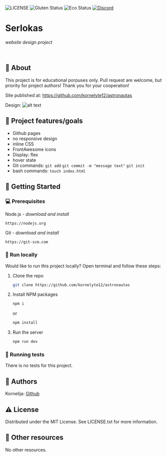 ![LICENSE](https://img.shields.io/badge/license-MIT-blue.svg?style=flat-square)
![Gluten Status](https://img.shields.io/badge/Gluten-Free-green.svg)
![Eco Status](https://img.shields.io/badge/ECO-Friendly-green.svg)
[![Discord](https://discord.com/api/guilds/571393319201144843/widget.png)](https://discord.gg/dRwW4rw)

# Serlokas

_website design project_

<br>

## 🌟 About

This project is for educational porpuses only. Pull request are welcome, but priority for project authors! Thank you for your cooperation!

Site published at: https://github.com/kornelyte12/astronautas

Design: ![alt text](./astronautas.gif)

## 🎯 Project features/goals

-   Github pages
-   no responsive design
-   inline CSS
-   FrontAwesome icons
-   Display: flex
-   hover state
-   Git commands:
        `git add`
        `git commit -m "message text"`
        `git init`
-   bash commands:
        `touch index.html`
        


## 🧰 Getting Started

### 💻 Prerequisites

Node.js - _download and install_

```
https://nodejs.org
```

Git - _download and install_

```
https://git-scm.com
```

### 🏃 Run locally

Would like to run this project locally? Open terminal and follow these steps:

1. Clone the repo
    ```sh
    git clone https://github.com/kornelyte12/astronautas
    ```
2. Install NPM packages
    ```sh
    npm i
    ```
    or
    ```sh
    npm install
    ```
3. Run the server
    ```sh
    npm run dev
    ```

### 🧪 Running tests

There is no tests for this project.

## 🎅 Authors

Kornelija: [Github](https://github.com/kornyte12)

## ⚠️ License

Distributed under the MIT License. See LICENSE.txt for more information.

## 🔗 Other resources

No other resources.